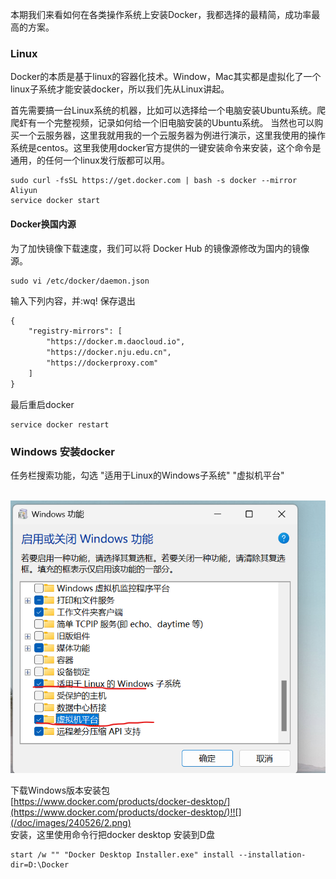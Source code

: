 
本期我们来看如何在各类操作系统上安装Docker，我都选择的最精简，成功率最高的方案。
<a name="fW3b7"></a>
### Linux
Docker的本质是基于linux的容器化技术。Window，Mac其实都是虚拟化了一个linux子系统才能安装docker，所以我们先从Linux讲起。

首先需要搞一台Linux系统的机器，比如可以选择给一个电脑安装Ubuntu系统。爬爬虾有一个完整视频，记录如何给一个旧电脑安装的Ubuntu系统。 当然也可以购买一个云服务器，这里我就用我的一个云服务器为例进行演示，这里我使用的操作系统是centos。这里我使用docker官方提供的一键安装命令来安装，这个命令是通用，的任何一个linux发行版都可以用。
```shell
sudo curl -fsSL https://get.docker.com | bash -s docker --mirror Aliyun
service docker start
```

#### Docker换国内源
为了加快镜像下载速度，我们可以将 Docker Hub 的镜像源修改为国内的镜像源。
```shell
sudo vi /etc/docker/daemon.json
```
 
 输入下列内容，并:wq! 保存退出

```txt
{
    "registry-mirrors": [
        "https://docker.m.daocloud.io",
        "https://docker.nju.edu.cn",
        "https://dockerproxy.com"
    ]
}

```
最后重启docker
```shell
service docker restart
```



<a name="XKB7Y"></a>
### Windows 安装docker
任务栏搜索功能，勾选
"适用于Linux的Windows子系统" 
"虚拟机平台"

<br />![](/doc/images/240526/1.png)

下载Windows版本安装包<br />[https://www.docker.com/products/docker-desktop/](https://www.docker.com/products/docker-desktop/)!![](/doc/images/240526/2.png)<br />安装，这里使用命令行把docker desktop 安装到D盘
```shell
start /w "" "Docker Desktop Installer.exe" install --installation-dir=D:\Docker
```
